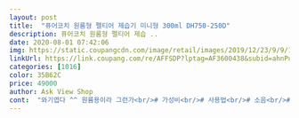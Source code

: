 ```yaml
---
layout: post 
title:  "퓨어코치 원룸형 펠티어 제습기 미니형 300ml DH750-250D" 
description: 퓨어코치 원룸형 펠티어 제습 ..
date: 2020-08-01 07:42:06 
img: https://static.coupangcdn.com/image/retail/images/2019/12/23/9/9/13cd05e0-c7ab-4eda-b663-c0a1cc08c000.jpg 
linkUrl: https://link.coupang.com/re/AFFSDP?lptag=AF3600438&subid=ahnPublicAsk&pageKey=1119250188&itemId=2084707229&vendorItemId=70083723948&traceid=V0-113-b27ee691d988ef5b 
categories: [1016] 
color: 35B62C 
price: 49000 
author: Ask View Shop 
cont:  "와기엽다 ^^ 원륨용이라 그런가<br/># 가성비<br/># 사용법<br/># 소음<br/># 제습효과<br/>(예민한 사람은 시끄럽다고 느낄 수 있어요 사람마다 다름)<br/>1시간 <br/> - 물 2방울 나옴<br/>1층이라 하루종일 틀어두면 물받이에  반정도  물이 차 있어요<br/>3만원대면 가성비 좋다고 말할 수 있었을 거 같아요<br/>3시간 <br/> - 숟가락으로 한 스푼 나올 정도의 물 나옴<br/>45평보다 작고 좁은공간에서 사용하면 좋을듯 합니다<br/>♠ 구매이유<br/>♠ 사용후기<br/>거실에서 사용할 거면 돈 좀 더 주고 큰 거 쓰는 게 낫겠지만<br/>그렇다고 가격만큼 해요 라고 말할 수도 없고<br/>근데 물 많이 찬게 소리는 좀 더 커요.<br/>.<br/><br/>기기 대비 가격이 막 저렴하다고 느껴지진 않았어요<br/>꽤 많이 찼어요.<br/>.<br/>처음에는 속도가 비슷하더니.<br/>.<br/>자고 일어나니까 확실히 다르네요.<br/>.<br/><br/>더운 바람이 안나와서 24시간 틀어 두고 있는데<br/>두번째 온거 같이 한곳에 놓고 밤새 틀어보니까 처음온거는 그대로 바닥에만 차다 말고 두번재 온거는<br/>딱 베란다에서만 사용할 거라 조그만 제습기 찾던 중 구매하게 되었어요 (15m²  4.<br/>5평)<br/>딱 베란다에서만 쓸 거라 크기는 상관없는데<br/>문 열고 환기시키면서 빨래 말려도 습할 때 빨래 널면 수건에서 쉰내 나더라고요<br/>뭔가 이상이 있는거 같음<br/>방에 둬도 상관없을 거 같아요<br/>베란다 습도 50%, 온도 25℃에서 사용했을 때<br/>선풍기 미풍보다 조용하다고 느낄 정도<br/>소리도 선풍기 소리보다 적구요<br/>수건 빨래 직후<br/>유용하게 쓸 거 같아요<br/>일단 저희 집은 베란다 있는 집이에요<br/>일주일 정도 사용해보니 작은 사이즈에 비해<br/>작은방에 빨래 널고 문 다 닫고 밤새 틀었는데 빨래 그대로.<br/>.<br/>제습기 물도 그대로 네요.<br/>.<br/><br/>재기능은 다하는것 같네요<br/>전원 버튼 한번 누르면 켜지고 한번 누르면 꺼져요<br/>조작법은 쉬우나 딱 그거뿐이라 아쉬워요<br/>좀 더 써봐야 겠지만 물이 좀 차긴하네요.<br/>.<br/>소리는 선풍기 소리 정도 나네요.<br/>.<br/>하나 더 시켰는데 .<br/>.<br/>좀 더 고민해 볼껄 그랬나 싶어요.<br/>.<br/>이미 취소하기엔 늦어서 반지하라 빨래 안말라서.<br/>.<br/><br/>처음 재품 받아 보고<br/>처음에 몇시간 밑에 좀 차는게 다였던건지 .<br/>.<br/>두개 틀어보고 비교해보고 다시 후기 남길게요.<br/>.<br/><br/>추천<br/>한는 생각부터 들었는데<br/>후기가 많이 없어서 제습 능력이 약하면 어떡하나 고민했는데 만족했어요<br/>후기가 별로 없었지만 도전정신으로.<br/>.<br/> ^)<br/>" 
---
```

